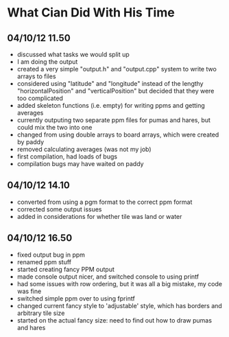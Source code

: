 What Cian Did With His Time
===========================

04/10/12 11.50
--------------
- discussed what tasks we would split up
- I am doing the output
- created a very simple "output.h" and "output.cpp" system to write two arrays to files
- considered using "latitude" and "longitude" instead of the lengthy "horizontalPosition" and "verticalPosition" but decided that they were too complicated
- added skeleton functions (i.e. empty) for writing ppms and getting averages
- currently outputing two separate ppm files for pumas and hares, but could mix the two into one
- changed from using double arrays to board arrays, which were created by paddy
- removed calculating averages (was not  my job)
- first compilation, had loads of bugs
- compilation bugs may have waited on paddy

04/10/12 14.10
--------------
- converted from using a pgm format to the correct ppm format
- corrected some output issues
- added in considerations for whether tile was land or water

04/10/12 16.50
--------------
- fixed output bug in ppm
- renamed ppm stuff
- started creating fancy PPM output
- made console output nicer, and switched console to using printf
- had some issues with row ordering, but it was all a big mistake, my code was fine
- switched simple ppm over to using fprintf
- changed current fancy style to 'adjustable' style, which has borders and arbitrary tile size
- started on the actual fancy size: need to find out how to draw pumas and hares
